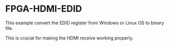 # FPGA-HDMI-EDID

This example convert the EDID register from Windows or Linux OS to binary file.

This is crucial for making the HDMI receive working properly.
